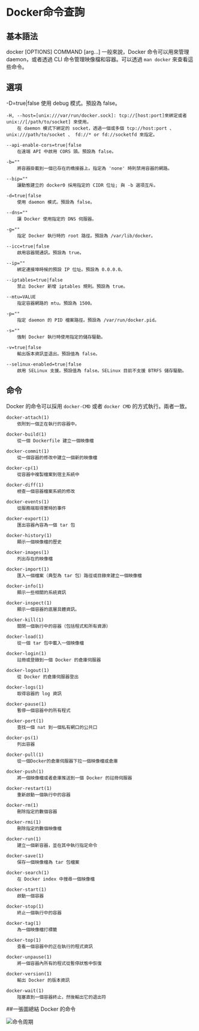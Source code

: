 # Docker命令查詢

## 基本語法

docker [OPTIONS] COMMAND [arg...]
一般來說，Docker 命令可以用來管理 daemon，或者透過 CLI 命令管理映像檔和容器。可以透過 `man docker` 來查看這些命令。

## 選項

-D=true|false
使用 debug 模式。預設為 false。

    -H, --host=[unix:///var/run/docker.sock]: tcp://[host:port]來綁定或者 unix://[/path/to/socket] 來使用。
        在 daemon 模式下綁定的 socket，透過一個或多個 tcp://host:port 、 unix:///path/to/socket 、 fd://* or fd://socketfd 來指定。

    --api-enable-cors=true|false
        在遠端 API 中啟用 CORS 頭。預設為 false。

    -b=""
        將容器掛載到一個已存在的橋接器上。指定為 'none' 時則禁用容器的網路。

    --bip=""
        讓動態建立的 docker0 採用指定的 CIDR 位址; 與 -b 選項互斥。

    -d=true|false
        使用 daemon 模式。預設為 false。

    --dns=""
        讓 Docker 使用指定的 DNS 伺服器。

    -g=""
        指定 Docker 執行時的 root 路徑。預設為 /var/lib/docker。

    --icc=true|false
        啟用容器間通訊。預設為 true。

    --ip=""
        綁定連接埠時候的預設 IP 位址。預設為 0.0.0.0。

    --iptables=true|false
        禁止 Docker 新增 iptables 規則。預設為 true。

    --mtu=VALUE
        指定容器網路的 mtu。預設為 1500。

    -p=""
        指定 daemon 的 PID 檔案路徑。預設為 /var/run/docker.pid。

    -s=""
        強制 Docker 執行時使用指定的儲存驅動。

    -v=true|false
        輸出版本資訊並退出。預設值為 false。

    --selinux-enabled=true|false
        啟用 SELinux 支援。預設值為 false。SELinux 目前不支援 BTRFS 儲存驅動。

## 命令

Docker 的命令可以採用 `docker-CMD` 或者 `docker CMD` 的方式執行。兩者一致。

    docker-attach(1)
        依附到一個正在執行的容器中。

    docker-build(1)
        從一個 Dockerfile 建立一個映像檔

    docker-commit(1)
        從一個容器的修改中建立一個新的映像檔

    docker-cp(1)
        從容器中複製檔案到宿主系統中

    docker-diff(1)
        檢查一個容器檔案系統的修改

    docker-events(1)
        從服務端取得實時的事件

    docker-export(1)
        匯出容器內容為一個 tar 包

    docker-history(1)
        顯示一個映像檔的歷史

    docker-images(1)
        列出存在的映像檔

    docker-import(1)
        匯入一個檔案（典型為 tar 包）路徑或目錄來建立一個映像檔

    docker-info(1)
        顯示一些相關的系統資訊

    docker-inspect(1)
        顯示一個容器的底層具體資訊。

    docker-kill(1)
        關閉一個執行中的容器（包括程式和所有資源）

    docker-load(1)
        從一個 tar 包中載入一個映像檔

    docker-login(1)
        註冊或登錄到一個 Docker 的倉庫伺服器

    docker-logout(1)
        從 Docker 的倉庫伺服器登出

    docker-logs(1)
        取得容器的 log 資訊

    docker-pause(1)
        暫停一個容器中的所有程式

    docker-port(1)
        查找一個 nat 到一個私有網口的公共口

    docker-ps(1)
        列出容器

    docker-pull(1)
        從一個Docker的倉庫伺服器下拉一個映像檔或倉庫

    docker-push(1)
        將一個映像檔或者倉庫推送到一個 Docker 的註冊伺服器

    docker-restart(1)
        重新啟動一個執行中的容器

    docker-rm(1)
        刪除指定的數個容器

    docker-rmi(1)
        刪除指定的數個映像檔

    docker-run(1)
        建立一個新容器，並在其中執行指定命令

    docker-save(1)
        保存一個映像檔為 tar 包檔案

    docker-search(1)
        在 Docker index 中搜尋一個映像檔

    docker-start(1)
        啟動一個容器

    docker-stop(1)
        終止一個執行中的容器

    docker-tag(1)
        為一個映像檔打標籤

    docker-top(1)
        查看一個容器中的正在執行的程式資訊

    docker-unpause(1)
        將一個容器內所有的程式從暫停狀態中恢復

    docker-version(1)
        輸出 Docker 的版本資訊

    docker-wait(1)
        阻塞直到一個容器終止，然後輸出它的退出符

##一張圖總結 Docker 的命令

![命令周期](../_images/cmd_logic.png)
